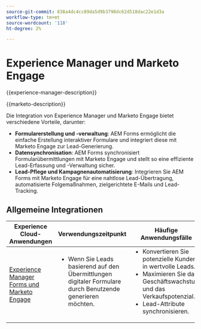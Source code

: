 ```yaml
---
source-git-commit: 838a4dc4cc89da5d9b3798dc62d518dac22e1d3a
workflow-type: tm+mt
source-wordcount: '118'
ht-degree: 2%

---
```



# Experience Manager und Marketo Engage

{{experience-manager-description}}

{{marketo-description}}

Die Integration von Experience Manager und Marketo Engage bietet verschiedene Vorteile, darunter:

+ **Formularerstellung und -verwaltung**: AEM Forms ermöglicht die einfache Erstellung interaktiver Formulare und integriert diese mit Marketo Engage zur Lead-Generierung.
+ **Datensynchronisation**: AEM Forms synchronisiert Formularübermittlungen mit Marketo Engage und stellt so eine effiziente Lead-Erfassung und -Verwaltung sicher.
+ **Lead-Pflege und Kampagnenautomatisierung**: Integrieren Sie AEM Forms mit Marketo Engage für eine nahtlose Lead-Übertragung, automatisierte Folgemaßnahmen, zielgerichtete E-Mails und Lead-Tracking.

## Allgemeine Integrationen

<table>
    <thead>
        <tr>
            <th>Experience Cloud-Anwendungen</th>
            <th>Verwendungszeitpunkt</th>
            <th>Häufige Anwendungsfälle</th>
        </tr>
    </thead>
    <tbody>
        <tr>
            <td><a href="https://experienceleague.adobe.com/docs/experience-manager-learn/forms/aem-forms-with-marketo/part1.html?lang=de" target="_blank" rel="noreferrer">Experience Manager Forms und Marketo Engage</a></td>
            <td>
                <ul style="margin-top: 0;">
                    <li>Wenn Sie Leads basierend auf den Übermittlungen digitaler Formulare durch Benutzende generieren möchten.</li>
                </ul>
            </td>
            <td>
                <ul style="margin-top: 0;">
                  <li>Konvertieren Sie potenzielle Kunden in wertvolle Leads.</li>                  
                  <li>Maximieren Sie das Geschäftswachstum und das Verkaufspotenzial.</li>
                  <li>Lead-Attribute synchronisieren.</li>
                </ul>
            </td>
        </tr>        
    </tbody>          
</table>
